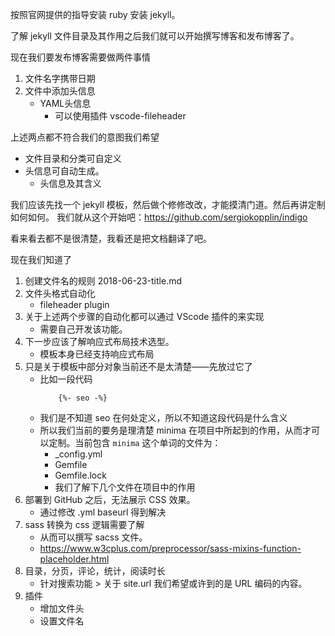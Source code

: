 
按照官网提供的指导安装 ruby 安装 jekyll。

了解 jekyll 文件目录及其作用之后我们就可以开始撰写博客和发布博客了。

现在我们要发布博客需要做两件事情
1. 文件名字携带日期
2. 文件中添加头信息
    - YAML头信息
        - 可以使用插件 vscode-fileheader 

上述两点都不符合我们的意图我们希望
- 文件目录和分类可自定义
- 头信息可自动生成。
    - 头信息及其含义


我们应该先找一个 jekyll 模板，然后做个修修改改，才能摸清门道。然后再讲定制如何如何。
我们就从这个开始吧：https://github.com/sergiokopplin/indigo    


看来看去都不是很清楚，我看还是把文档翻译了吧。


现在我们知道了
1. 创建文件名的规则
    2018-06-23-title.md
2. 文件头格式自动化
    - fileheader plugin
3. 关于上述两个步骤的自动化都可以通过 VScode 插件的来实现
    - 需要自己开发该功能。
4. 下一步应该了解响应式布局技术选型。
    - 模板本身已经支持响应式布局
5. 只是关于模板中部分对象当前还不是太清楚——先放过它了
    - 比如一段代码
        ```liquid
            {%- seo -%}
        ```
    - 我们是不知道 seo 在何处定义，所以不知道这段代码是什么含义
    - 所以我们当前的要务是理清楚 minima 在项目中所起到的作用，从而才可以定制。当前包含 `minima` 这个单词的文件为：
        - _config.yml
        - Gemfile
        - Gemfile.lock
        - 我们了解下几个文件在项目中的作用
6. 部署到 GitHub 之后，无法展示 CSS 效果。
    - 通过修改 .yml baseurl 得到解决
7. sass 转换为 css 逻辑需要了解
    - 从而可以撰写 sacss 文件。
    - https://www.w3cplus.com/preprocessor/sass-mixins-function-placeholder.html
8. 目录，分页，评论，统计，阅读时长
    - 针对搜索功能 > 关于 site.url 我们希望或许到的是 URL 编码的内容。
9. 插件
    - 增加文件头
    - 设置文件名
